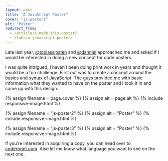 ```yaml
---
layout: post
title: "A JavaScript Poster"
cover: "js-poster1"
alt: "Poster"
redirect_from:
  - /article/i-made-this-poster/
  - /labs/a-javascript-poster/
---
```


Late last year, [@tobiassjosten](https://twitter.com/tobiassjosten) and [@danniel](https://twitter.com/danniel) approached me and asked if I would be interested in doing a new concept for code posters.

I was quite intrigued, I haven’t been doing print work in years and thought it would be a fun challenge. First out was to create a concept around the basics and syntax of JavaScript. The guys provided me with basic information what they wanted to have on the poster and I took it in and came up with this design.

{% assign filename = page.cover %}
{% assign alt = page.alt %}
{% include responsive-image.html %}

{% assign filename = "js-poster2" %}
{% assign alt = "Poster" %}
{% include responsive-image.html %}

{% assign filename = "js-poster3" %}
{% assign alt = "Poster" %}
{% include responsive-image.html %}

If you’re interested in acquiring a copy, you can head over to [coderprint.com](http://coderprint.com). Also let me know what language you want to see on the next one.
